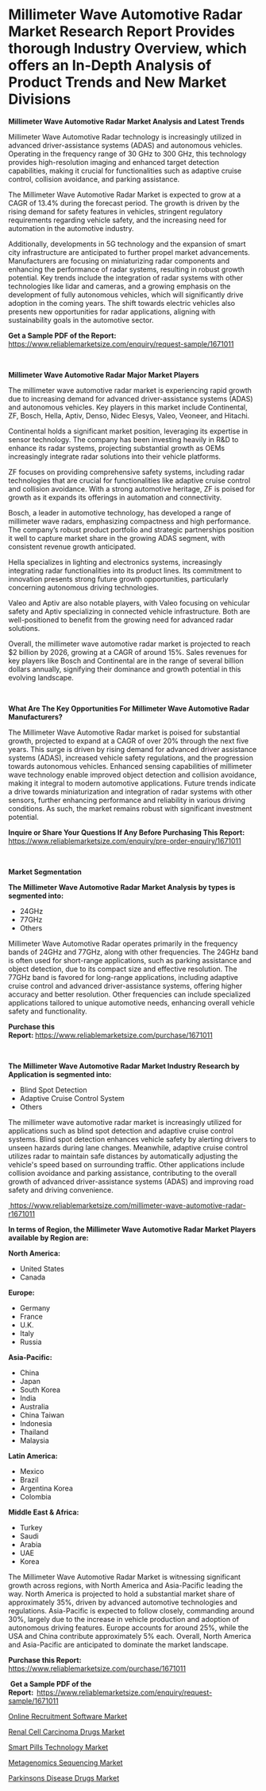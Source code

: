 <p><h1>Millimeter Wave Automotive Radar Market Research Report Provides thorough Industry Overview, which offers an In-Depth Analysis of Product Trends and New Market Divisions</h1></p><p><strong>Millimeter Wave Automotive Radar Market Analysis and Latest Trends</strong></p>
<p><p>Millimeter Wave Automotive Radar technology is increasingly utilized in advanced driver-assistance systems (ADAS) and autonomous vehicles. Operating in the frequency range of 30 GHz to 300 GHz, this technology provides high-resolution imaging and enhanced target detection capabilities, making it crucial for functionalities such as adaptive cruise control, collision avoidance, and parking assistance. </p><p>The Millimeter Wave Automotive Radar Market is expected to grow at a CAGR of 13.4% during the forecast period. The growth is driven by the rising demand for safety features in vehicles, stringent regulatory requirements regarding vehicle safety, and the increasing need for automation in the automotive industry. </p><p>Additionally, developments in 5G technology and the expansion of smart city infrastructure are anticipated to further propel market advancements. Manufacturers are focusing on miniaturizing radar components and enhancing the performance of radar systems, resulting in robust growth potential. Key trends include the integration of radar systems with other technologies like lidar and cameras, and a growing emphasis on the development of fully autonomous vehicles, which will significantly drive adoption in the coming years. The shift towards electric vehicles also presents new opportunities for radar applications, aligning with sustainability goals in the automotive sector.</p></p>
<p><strong>Get a Sample PDF of the Report:&nbsp;</strong> <a href="https://www.reliablemarketsize.com/enquiry/request-sample/1671011?utm_campaign=1929&utm_medium=2&utm_source=Github&utm_content=ia&utm_term=20122024&utm_id=millimeter-wave-automotive-radar">https://www.reliablemarketsize.com/enquiry/request-sample/1671011</a></p>
<p>&nbsp;</p>
<p><strong>Millimeter Wave Automotive Radar Major Market Players</strong></p>
<p><p>The millimeter wave automotive radar market is experiencing rapid growth due to increasing demand for advanced driver-assistance systems (ADAS) and autonomous vehicles. Key players in this market include Continental, ZF, Bosch, Hella, Aptiv, Denso, Nidec Elesys, Valeo, Veoneer, and Hitachi.</p><p>Continental holds a significant market position, leveraging its expertise in sensor technology. The company has been investing heavily in R&D to enhance its radar systems, projecting substantial growth as OEMs increasingly integrate radar solutions into their vehicle platforms.</p><p>ZF focuses on providing comprehensive safety systems, including radar technologies that are crucial for functionalities like adaptive cruise control and collision avoidance. With a strong automotive heritage, ZF is poised for growth as it expands its offerings in automation and connectivity.</p><p>Bosch, a leader in automotive technology, has developed a range of millimeter wave radars, emphasizing compactness and high performance. The company’s robust product portfolio and strategic partnerships position it well to capture market share in the growing ADAS segment, with consistent revenue growth anticipated.</p><p>Hella specializes in lighting and electronics systems, increasingly integrating radar functionalities into its product lines. Its commitment to innovation presents strong future growth opportunities, particularly concerning autonomous driving technologies.</p><p>Valeo and Aptiv are also notable players, with Valeo focusing on vehicular safety and Aptiv specializing in connected vehicle infrastructure. Both are well-positioned to benefit from the growing need for advanced radar solutions.</p><p>Overall, the millimeter wave automotive radar market is projected to reach $2 billion by 2026, growing at a CAGR of around 15%. Sales revenues for key players like Bosch and Continental are in the range of several billion dollars annually, signifying their dominance and growth potential in this evolving landscape.</p></p>
<p>&nbsp;</p>
<p><strong>What Are The Key Opportunities For Millimeter Wave Automotive Radar Manufacturers?</strong></p>
<p><p>The Millimeter Wave Automotive Radar market is poised for substantial growth, projected to expand at a CAGR of over 20% through the next five years. This surge is driven by rising demand for advanced driver assistance systems (ADAS), increased vehicle safety regulations, and the progression towards autonomous vehicles. Enhanced sensing capabilities of millimeter wave technology enable improved object detection and collision avoidance, making it integral to modern automotive applications. Future trends indicate a drive towards miniaturization and integration of radar systems with other sensors, further enhancing performance and reliability in various driving conditions. As such, the market remains robust with significant investment potential.</p></p>
<p><strong>Inquire or Share Your Questions If Any Before Purchasing This Report:</strong> <a href="https://www.reliablemarketsize.com/enquiry/pre-order-enquiry/1671011?utm_campaign=1929&utm_medium=2&utm_source=Github&utm_content=ia&utm_term=20122024&utm_id=millimeter-wave-automotive-radar">https://www.reliablemarketsize.com/enquiry/pre-order-enquiry/1671011</a></p>
<p>&nbsp;</p>
<p><strong>Market Segmentation</strong></p>
<p><strong>The Millimeter Wave Automotive Radar Market Analysis by types is segmented into:</strong></p>
<p><ul><li>24GHz</li><li>77GHz</li><li>Others</li></ul></p>
<p><p>Millimeter Wave Automotive Radar operates primarily in the frequency bands of 24GHz and 77GHz, along with other frequencies. The 24GHz band is often used for short-range applications, such as parking assistance and object detection, due to its compact size and effective resolution. The 77GHz band is favored for long-range applications, including adaptive cruise control and advanced driver-assistance systems, offering higher accuracy and better resolution. Other frequencies can include specialized applications tailored to unique automotive needs, enhancing overall vehicle safety and functionality.</p></p>
<p><strong>Purchase this Report:&nbsp;</strong><a href="https://www.reliablemarketsize.com/purchase/1671011?utm_campaign=1929&utm_medium=2&utm_source=Github&utm_content=ia&utm_term=20122024&utm_id=millimeter-wave-automotive-radar">https://www.reliablemarketsize.com/purchase/1671011</a></p>
<p>&nbsp;</p>
<p><strong>The Millimeter Wave Automotive Radar Market Industry Research by Application is segmented into:</strong></p>
<p><ul><li>Blind Spot Detection</li><li>Adaptive Cruise Control System</li><li>Others</li></ul></p>
<p><p>The millimeter wave automotive radar market is increasingly utilized for applications such as blind spot detection and adaptive cruise control systems. Blind spot detection enhances vehicle safety by alerting drivers to unseen hazards during lane changes. Meanwhile, adaptive cruise control utilizes radar to maintain safe distances by automatically adjusting the vehicle's speed based on surrounding traffic. Other applications include collision avoidance and parking assistance, contributing to the overall growth of advanced driver-assistance systems (ADAS) and improving road safety and driving convenience.</p></p>
<p><a href="https://www.reliablemarketsize.com/millimeter-wave-automotive-radar-r1671011?utm_campaign=1929&utm_medium=2&utm_source=Github&utm_content=ia&utm_term=20122024&utm_id=millimeter-wave-automotive-radar">&nbsp;https://www.reliablemarketsize.com/millimeter-wave-automotive-radar-r1671011</a></p>
<p><strong>In terms of Region, the Millimeter Wave Automotive Radar Market Players available by Region are:</strong></p>
<p>
    <p> <strong> North America: </strong>
        <ul>
            <li>United States</li>
            <li>Canada</li>
        </ul>
        </p> 
    <p> <strong> Europe: </strong>
        <ul>
            <li>Germany</li>
            <li>France</li>
            <li>U.K.</li>
            <li>Italy</li>
            <li>Russia</li>
        </ul>
        </p> 
    <p> <strong> Asia-Pacific: </strong>
        <ul>
            <li>China</li>
            <li>Japan</li>
            <li>South Korea</li>
            <li>India</li>
            <li>Australia</li>
            <li>China Taiwan</li>
            <li>Indonesia</li>
            <li>Thailand</li>
            <li>Malaysia</li>
        </ul>
        </p> 
    <p> <strong> Latin America: </strong>
        <ul>
            <li>Mexico</li>
            <li>Brazil</li>
            <li>Argentina Korea</li>
            <li>Colombia</li>
        </ul>
        </p> 
    <p> <strong> Middle East & Africa: </strong>
        <ul>
            <li>Turkey</li>
            <li>Saudi</li>
            <li>Arabia</li>
            <li>UAE</li>
            <li>Korea</li>
        </ul>
    </p>
    </p>
<p><p>The Millimeter Wave Automotive Radar Market is witnessing significant growth across regions, with North America and Asia-Pacific leading the way. North America is projected to hold a substantial market share of approximately 35%, driven by advanced automotive technologies and regulations. Asia-Pacific is expected to follow closely, commanding around 30%, largely due to the increase in vehicle production and adoption of autonomous driving features. Europe accounts for around 25%, while the USA and China contribute approximately 5% each. Overall, North America and Asia-Pacific are anticipated to dominate the market landscape.</p></p>
<p><strong>Purchase this Report: </strong><a href="https://www.reliablemarketsize.com/purchase/1671011?utm_campaign=1929&utm_medium=2&utm_source=Github&utm_content=ia&utm_term=20122024&utm_id=millimeter-wave-automotive-radar">https://www.reliablemarketsize.com/purchase/1671011</a></p>
<p>&nbsp;<strong>Get a Sample PDF of the Report:&nbsp;&nbsp;</strong><a href="https://www.reliablemarketsize.com/enquiry/request-sample/1671011?utm_campaign=1929&utm_medium=2&utm_source=Github&utm_content=ia&utm_term=20122024&utm_id=millimeter-wave-automotive-radar">https://www.reliablemarketsize.com/enquiry/request-sample/1671011</a></p>
<p><strong></strong></p>
<p><p><a href="https://www.linkedin.com/pulse/global-online-recruitment-software-market-trends-innovations-fbchf?utm_campaign=1929&utm_medium=2&utm_source=Github&utm_content=ia&utm_term=20122024&utm_id=millimeter-wave-automotive-radar">Online Recruitment Software Market</a></p><p><a href="https://www.linkedin.com/pulse/exploring-renal-cell-carcinoma-drugs-market-trends-size-expected-376ke?utm_campaign=1929&utm_medium=2&utm_source=Github&utm_content=ia&utm_term=20122024&utm_id=millimeter-wave-automotive-radar">Renal Cell Carcinoma Drugs Market</a></p><p><a href="https://www.linkedin.com/pulse/competitive-landscape-revenue-forecast-smart-pills-technology-hzkef?utm_campaign=1929&utm_medium=2&utm_source=Github&utm_content=ia&utm_term=20122024&utm_id=millimeter-wave-automotive-radar">Smart Pills Technology Market</a></p><p><a href="https://www.linkedin.com/pulse/metagenomics-sequencing-market-forecasts-trends-impact-analysis-i7lsf?utm_campaign=1929&utm_medium=2&utm_source=Github&utm_content=ia&utm_term=20122024&utm_id=millimeter-wave-automotive-radar">Metagenomics Sequencing Market</a></p><p><a href="https://www.linkedin.com/pulse/detailed-examination-parkinsons-disease-drugs-market-crdne?utm_campaign=1929&utm_medium=2&utm_source=Github&utm_content=ia&utm_term=20122024&utm_id=millimeter-wave-automotive-radar">Parkinsons Disease Drugs Market</a></p></p>